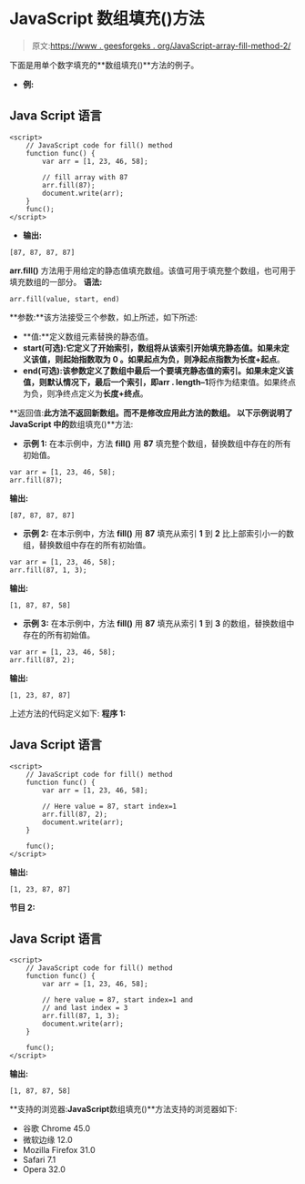 # JavaScript 数组填充()方法

> 原文:[https://www . geesforgeks . org/JavaScript-array-fill-method-2/](https://www.geeksforgeeks.org/javascript-array-fill-method-2/)

下面是用单个数字填充的**数组填充()**方法的例子。

*   **例:**

## Java Script 语言

```
<script>
    // JavaScript code for fill() method
    function func() {
        var arr = [1, 23, 46, 58];

        // fill array with 87
        arr.fill(87);
        document.write(arr);
    }
    func();
</script>
```

*   **输出:**

```
[87, 87, 87, 87]
```

**arr.fill()** 方法用于用给定的静态值填充数组。该值可用于填充整个数组，也可用于填充数组的一部分。
**语法:**

```
arr.fill(value, start, end)
```

**参数:**该方法接受三个参数，如上所述，如下所述:

*   **值:**定义数组元素替换的静态值。
*   **start(可选):**它定义了开始索引，数组将从该索引开始填充静态值。如果未定义该值，则起始指数取为 **0** 。如果起点为负，则净起点指数为**长度+起点**。
*   **end(可选):**该参数定义了数组中最后一个要填充静态值的索引。如果未定义该值，则默认情况下，最后一个索引，即**arr . length–1**将作为结束值。如果终点为负，则净终点定义为**长度+终点**。

**返回值:**此方法不返回新数组。而不是修改应用此方法的数组。
以下示例说明了 JavaScript 中的**数组填充()**方法:

*   **示例 1:** 在本示例中，方法 **fill()** 用 **87** 填充整个数组，替换数组中存在的所有初始值。

```
var arr = [1, 23, 46, 58];
arr.fill(87); 
```

**输出:**

```
[87, 87, 87, 87]
```

*   **示例 2:** 在本示例中，方法 **fill()** 用 **87** 填充从索引 **1** 到 **2** 比上部索引小一的数组，替换数组中存在的所有初始值。

```
var arr = [1, 23, 46, 58];
arr.fill(87, 1, 3); 
```

**输出:**

```
[1, 87, 87, 58]
```

*   **示例 3:** 在本示例中，方法 **fill()** 用 **87** 填充从索引 **1** 到 **3** 的数组，替换数组中存在的所有初始值。

```
var arr = [1, 23, 46, 58];
arr.fill(87, 2); 
```

**输出:**

```
[1, 23, 87, 87]
```

上述方法的代码定义如下:
**程序 1:**

## Java Script 语言

```
<script>
    // JavaScript code for fill() method
    function func() {
        var arr = [1, 23, 46, 58];

        // Here value = 87, start index=1
        arr.fill(87, 2);
        document.write(arr);
    }

    func();
</script>
```

**输出:**

```
[1, 23, 87, 87]
```

**节目 2:**

## Java Script 语言

```
<script>
    // JavaScript code for fill() method
    function func() {
        var arr = [1, 23, 46, 58];

        // here value = 87, start index=1 and
        // and last index = 3
        arr.fill(87, 1, 3);
        document.write(arr);
    }

    func();
</script>
```

**输出:**

```
[1, 87, 87, 58]
```

**支持的浏览器:**JavaScript**数组填充()**方法支持的浏览器如下:

*   谷歌 Chrome 45.0
*   微软边缘 12.0
*   Mozilla Firefox 31.0
*   Safari 7.1
*   Opera 32.0